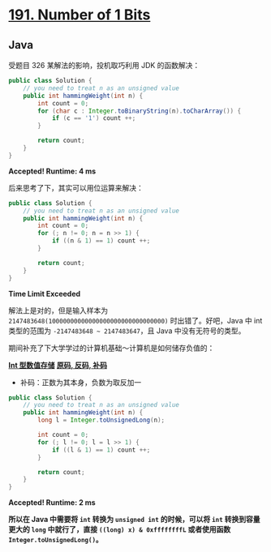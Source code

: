 # [191. Number of 1 Bits](https://leetcode.com/problems/number-of-1-bits/)

## Java

受题目 326 某解法的影响，投机取巧利用 JDK 的函数解决：

```java
public class Solution {
    // you need to treat n as an unsigned value
    public int hammingWeight(int n) {
        int count = 0;
        for (char c : Integer.toBinaryString(n).toCharArray()) {
            if (c == '1') count ++;
        }

        return count;
    }
}
```

**Accepted! Runtime: 4 ms**

后来思考了下，其实可以用位运算来解决：

```java
public class Solution {
    // you need to treat n as an unsigned value
    public int hammingWeight(int n) {
        int count = 0;
        for (; n != 0; n = n >> 1) {
            if ((n & 1) == 1) count ++;
        }

        return count;
    }
}
```

**Time Limit Exceeded**

解法上是对的，但是输入样本为 `2147483648(10000000000000000000000000000000)` 时出错了。好吧，Java 中 int 类型的范围为 `-2147483648 ~ 2147483647`，且 Java 中没有无符号的类型。

期间补充了下大学学过的计算机基础～计算机是如何储存负值的：

**[Int 型数值存储](http://www.cnblogs.com/xinsheng/p/3419202.html)**
**[原码, 反码, 补码](http://www.cnblogs.com/zhangziqiu/archive/2011/03/30/ComputerCode.html)**

- 补码：正数为其本身，负数为取反加一

```java
public class Solution {
    // you need to treat n as an unsigned value
    public int hammingWeight(int n) {
        long l = Integer.toUnsignedLong(n);

        int count = 0;
        for (; l != 0; l = l >> 1) {
            if ((l & 1) == 1) count ++;
        }

        return count;
    }
}
```

**Accepted! Runtime: 2 ms**

**所以在 Java 中需要将 `int` 转换为 `unsigned int` 的时候，可以将 `int` 转换到容量更大的 `long` 中就行了，直接 `((long) x) & 0xffffffffL` 或者使用函数 `Integer.toUnsignedLong()`。**

